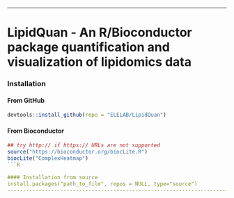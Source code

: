 ------------------------------------------------------------------------

# LipidQuan - An R/Bioconductor package quantification and visualization of lipidomics data

### Installation ###

#### From GitHub
```R
devtools::install_github(repo = "ELELAB/LipidQuan")
```

#### From Bioconductor
```R
## try http:// if https:// URLs are not supported
source("https://bioconductor.org/biocLite.R")
biocLite("ComplexHeatmap")
```R

#### Installation from source
install.packages("path_to_file", repos = NULL, type="source")
------------------------------------------------------------------------


